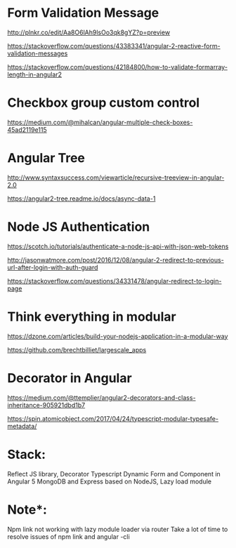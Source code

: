 # Form Validation Message
http://plnkr.co/edit/Aa8O6lAh9lsOo3qk8gYZ?p=preview

https://stackoverflow.com/questions/43383341/angular-2-reactive-form-validation-messages

https://stackoverflow.com/questions/42184800/how-to-validate-formarray-length-in-angular2

# Checkbox group custom control
https://medium.com/@mihalcan/angular-multiple-check-boxes-45ad2119e115

# Angular Tree
http://www.syntaxsuccess.com/viewarticle/recursive-treeview-in-angular-2.0

https://angular2-tree.readme.io/docs/async-data-1

# Node JS Authentication
https://scotch.io/tutorials/authenticate-a-node-js-api-with-json-web-tokens

http://jasonwatmore.com/post/2016/12/08/angular-2-redirect-to-previous-url-after-login-with-auth-guard

https://stackoverflow.com/questions/34331478/angular-redirect-to-login-page

# Think everything in modular
https://dzone.com/articles/build-your-nodejs-application-in-a-modular-way

https://github.com/brechtbilliet/largescale_apps



# Decorator in Angular
https://medium.com/@ttemplier/angular2-decorators-and-class-inheritance-905921dbd1b7

https://spin.atomicobject.com/2017/04/24/typescript-modular-typesafe-metadata/

# Stack:
Reflect JS library, Decorator Typescript
Dynamic Form and Component in Angular 5
MongoDB and Express based on NodeJS,
Lazy load module

# Note*:
Npm link not working with lazy module loader via router
Take a lot of time to resolve issues of npm link and angular -cli
